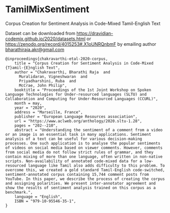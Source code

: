 # TamilMixSentiment
Corpus Creation for Sentiment Analysis in Code-Mixed Tamil-English Text



Dataset can be downloaded from https://dravidian-codemix.github.io/2020/datasets.html or https://zenodo.org/record/4015253#.X1oUNRQnbmF by emailing author bharathiraja.akr@gmail.com


    @inproceedings{chakravarthi-etal-2020-corpus,
        title = "Corpus Creation for Sentiment Analysis in Code-Mixed {T}amil-{E}nglish Text",
        author = "Chakravarthi, Bharathi Raja  and
          Muralidaran, Vigneshwaran  and
          Priyadharshini, Ruba  and
          McCrae, John Philip",
        booktitle = "Proceedings of the 1st Joint Workshop on Spoken Language Technologies for Under-resourced languages (SLTU) and Collaboration and Computing for Under-Resourced Languages (CCURL)",
        month = may,
        year = "2020",
        address = "Marseille, France",
        publisher = "European Language Resources association",
        url = "https://www.aclweb.org/anthology/2020.sltu-1.28",
        pages = "202--210",
        abstract = "Understanding the sentiment of a comment from a video or an image is an essential task in many applications. Sentiment analysis of a text can be useful for various decision-making processes. One such application is to analyse the popular sentiments of videos on social media based on viewer comments. However, comments from social media do not follow strict rules of grammar, and they contain mixing of more than one language, often written in non-native scripts. Non-availability of annotated code-mixed data for a low-resourced language like Tamil also adds difficulty to this problem. To overcome this, we created a gold standard Tamil-English code-switched, sentiment-annotated corpus containing 15,744 comment posts from YouTube. In this paper, we describe the process of creating the corpus and assigning polarities. We present inter-annotator agreement and show the results of sentiment analysis trained on this corpus as a benchmark.",
        language = "English",
        ISBN = "979-10-95546-35-1",
    }

